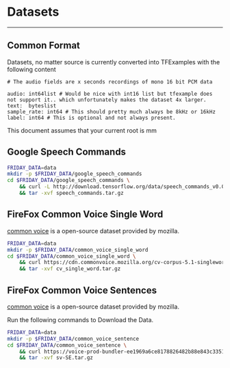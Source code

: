 # Datasets

---

## Common Format 

Datasets, no matter source is currently converted into TFExamples with the following content

```python3
# The audio fields are x seconds recordings of mono 16 bit PCM data 

audio: int64list # Would be nice with int16 list but tfexample does not support it.. which unfortunately makes the dataset 4x larger.
text:  byteslist
sample_rate: int64 # This should pretty much always be 8kHz or 16kHz
label: int64 # This is optional and not always present.
```

This document assumes that your current root is mm

## Google Speech Commands

```bash
FRIDAY_DATA=data
mkdir -p $FRIDAY_DATA/google_speech_commands
cd $FRIDAY_DATA/google_speech_commands \
    && curl -L http://download.tensorflow.org/data/speech_commands_v0.02.tar.gz > speech_commands.tar.gz \
    && tar -xvf speech_commands.tar.gz
```

## FireFox Common Voice Single Word

[common voice](https://commonvoice.mozilla.org/sv-SE/datasets) is a open-source dataset provided by mozilla. 

```bash 
FRIDAY_DATA=data
mkdir -p $FRIDAY_DATA/common_voice_single_word
cd $FRIDAY_DATA/common_voice_single_word \
    && curl https://cdn.commonvoice.mozilla.org/cv-corpus-5.1-singleword/cv-corpus-5.1-singleword.tar.gz > cv_single_word.tar.gz\
    && tar -xvf cv_single_word.tar.gz
```


## FireFox Common Voice Sentences

[common voice](https://commonvoice.mozilla.org/sv-SE/datasets) is a open-source dataset provided by mozilla. 

Run the following commands to Download the Data.

```bash
FRIDAY_DATA=data
mkdir -p $FRIDAY_DATA/common_voice_sentence
cd $FRIDAY_DATA/common_voice_sentence \
    && curl https://voice-prod-bundler-ee1969a6ce8178826482b88e843c335139bd3fb4.s3.amazonaws.com/cv-corpus-5.1-2020-06-22/sv-SE.tar.gz -L > sv-SE.tar.gz \
    && tar -xvf sv-SE.tar.gz
```

